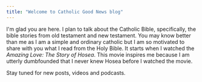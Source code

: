 ```yaml
---
title: "Welcome to Catholic Good News blog"
---
```


I'm glad you are here. I plan to talk about the Catholic Bible, specifically, the bible stories from old testament and new testament. You may know better than me as I am a simple and ordinary catholic but I am so motivated to share with you what I read from the Holy Bible. It starts when I watched the *Amazing Love: The Story of Hosea*. This movie inspires me because I am utterly dumbfounded that I never knew Hosea before I watched the movie. 

Stay tuned for new posts, videos and podcasts. 



